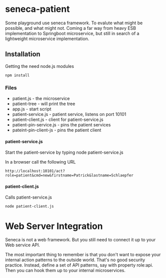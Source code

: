 # seneca-patient

Some playground use seneca framework. To evalute what might be possible,
and what might not.
Coming a far way from heavy ESB implementation to Springboot microservice,
but still in search of a lightweight microservice implementation.

## Installation

Getting the need node.js modules

```
npm install
```

### Files

- patient.js - the microservice
- patient-tree - will print the tree
- app.js - start script
- patient-service.js - patient service, listens on port 10101
- patient-client.js - client for patient-service.js
- patient-pin-service.js - pins the patient services
- pateint-pin-client-js - pins the patient client

#### patient-service.js

Start the patient-service by typing node patient-service.js

In a browser call the following URL
```
http://localhost:10101/act?role=patient&cmd=new&firstname=Patrick&lastname=Schlaepfer
```

#### patient-client.js

Calls patient-service.js

```
node patient-client.js
```

# Web Server Integration

Seneca is not a web framework. But you still need to connect it up to your Web
service API.

The most important thing to remember is that you don't want to expose your
internal action patterns to the outside world. That's no good security practice.
Instead, define a set of API patterns, say with property role:api. Then you
can hook them up to your internal microservices.

